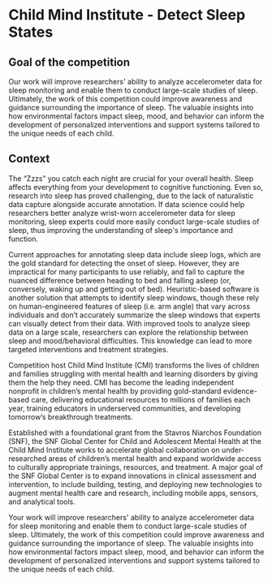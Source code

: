 # Child Mind Institute - Detect Sleep States

## Goal of the competition

Our work will improve researchers' ability to analyze accelerometer data for sleep monitoring and enable them to conduct large-scale 
studies of sleep. Ultimately, the work of this competition could improve awareness and guidance surrounding the importance of sleep. The 
valuable insights into how environmental factors impact sleep, mood, and behavior can inform the development of personalized 
interventions and support systems tailored to the unique needs of each child.

## Context
The “Zzzs” you catch each night are crucial for your overall health. Sleep affects everything from your development to cognitive 
functioning. Even so, research into sleep has proved challenging, due to the lack of naturalistic data capture alongside accurate 
annotation. If data science could help researchers better analyze wrist-worn accelerometer data for sleep monitoring, sleep experts could 
more easily conduct large-scale studies of sleep, thus improving the understanding of sleep's importance and function.

Current approaches for annotating sleep data include sleep logs, which are the gold standard for detecting the onset of sleep. However, 
they are impractical for many participants to use reliably, and fail to capture the nuanced difference between heading to bed and falling 
asleep (or, conversely, waking up and getting out of bed). Heuristic-based software is another solution that attempts to identify sleep 
windows, though these rely on human-engineered features of sleep (i.e. arm angle) that vary across individuals and don’t accurately 
summarize the sleep windows that experts can visually detect from their data. With improved tools to analyze sleep data on a large scale, 
researchers can explore the relationship between sleep and mood/behavioral difficulties. This knowledge can lead to more targeted 
interventions and treatment strategies.

Competition host Child Mind Institute (CMI) transforms the lives of children and families struggling with mental health and learning 
disorders by giving them the help they need. CMI has become the leading independent nonprofit in children’s mental health by providing 
gold-standard evidence-based care, delivering educational resources to millions of families each year, training educators in underserved 
communities, and developing tomorrow’s breakthrough treatments.

Established with a foundational grant from the Stavros Niarchos Foundation (SNF), the SNF Global Center for Child and Adolescent Mental 
Health at the Child Mind Institute works to accelerate global collaboration on under-researched areas of children’s mental health and 
expand worldwide access to culturally appropriate trainings, resources, and treatment. A major goal of the SNF Global Center is to expand 
innovations in clinical assessment and intervention, to include building, testing, and deploying new technologies to augment mental 
health care and research, including mobile apps, sensors, and analytical tools.

Your work will improve researchers' ability to analyze accelerometer data for sleep monitoring and enable them to conduct large-scale 
studies of sleep. Ultimately, the work of this competition could improve awareness and guidance surrounding the importance of sleep. The 
valuable insights into how environmental factors impact sleep, mood, and behavior can inform the development of personalized 
interventions and support systems tailored to the unique needs of each child.


